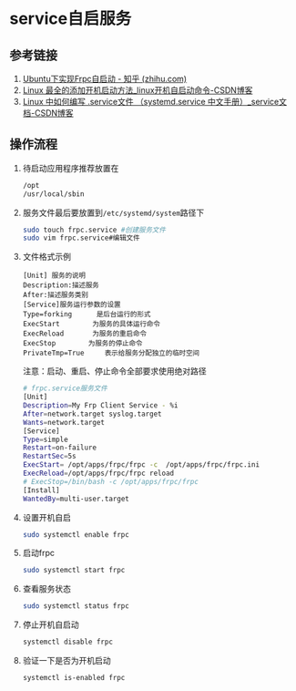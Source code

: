 # service自启服务

## 参考链接
1. [Ubuntu下实现Frpc自启动 - 知乎 (zhihu.com)](https://zhuanlan.zhihu.com/p/521448626)
2. [Linux 最全的添加开机启动方法_linux开机自启动命令-CSDN博客](https://blog.csdn.net/shgh_2004/article/details/118360788)
3. [Linux 中如何编写 .service文件 （systemd.service 中文手册）_service文档-CSDN博客](https://blog.csdn.net/qq_19661477/article/details/134048834)

## 操作流程

1. 待启动应用程序推荐放置在

   ```bash
   /opt
   /usr/local/sbin
   ```

2. 服务文件最后要放置到`/etc/systemd/system`路径下

   ```bash
   sudo touch frpc.service #创建服务文件
   sudo vim frpc.service#编辑文件
   ```

3. 文件格式示例

   ```
   [Unit] 服务的说明
   Description:描述服务
   After:描述服务类别
   [Service]服务运行参数的设置
   Type=forking      是后台运行的形式
   ExecStart        为服务的具体运行命令
   ExecReload       为服务的重启命令
   ExecStop        为服务的停止命令
   PrivateTmp=True     表示给服务分配独立的临时空间
   ```

   注意：启动、重启、停止命令全部要求使用绝对路径

   ```bash
   # frpc.service服务文件
   [Unit]
   Description=My Frp Client Service - %i
   After=network.target syslog.target
   Wants=network.target
   [Service]
   Type=simple
   Restart=on-failure
   RestartSec=5s
   ExecStart= /opt/apps/frpc/frpc -c  /opt/apps/frpc/frpc.ini
   ExecReload=/opt/apps/frpc/frpc reload
   # ExecStop=/bin/bash -c /opt/apps/frpc/frpc
   [Install]
   WantedBy=multi-user.target
   ```

4. 设置开机自启

   ```bash
   sudo systemctl enable frpc
   ```

5. 启动frpc

   ```bash
   sudo systemctl start frpc
   ```

6. 查看服务状态

   ```bash
   sudo systemctl status frpc
   ```

7. 停止开机自启动

   ```bash
   systemctl disable frpc
   ```

8. 验证一下是否为开机启动

   ```bash
   systemctl is-enabled frpc
   ```
